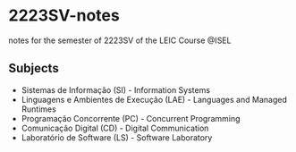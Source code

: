 # 2223SV-notes
notes for the semester of 2223SV of the LEIC Course @ISEL

## Subjects
- Sistemas de Informação (SI) - Information Systems
- Linguagens e Ambientes de Execução (LAE) - Languages and Managed Runtimes
- Programação Concorrente (PC) - Concurrent Programming
- Comunicação Digital (CD) - Digital Communication
- Laboratório de Software (LS) - Software Laboratory
